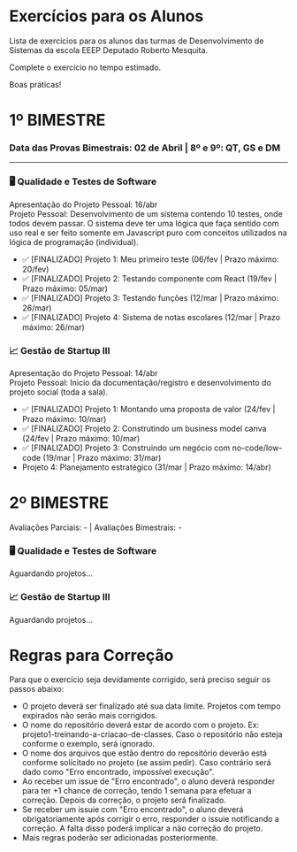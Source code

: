 # Exercícios para os Alunos
Lista de exercícios para os alunos das turmas de Desenvolvimento de Sistemas da escola EEEP Deputado Roberto Mesquita.

Complete o exercício no tempo estimado.

Boas práticas!

# 1º BIMESTRE
### Data das Provas Bimestrais: 02 de Abril | 8º e 9º: QT, GS e DM
---
### 🖥️ Qualidade e Testes de Software 
Apresentação do Projeto Pessoal: 16/abr<br>
Projeto Pessoal: Desenvolvimento de um sistema contendo 10 testes, onde todos devem passar. O sistema deve ter uma lógica que faça sentido com uso real e ser feito somente em Javascript puro com conceitos utilizados na lógica de programação (individual).

- ✅ [FINALIZADO] Projeto 1: Meu primeiro teste (06/fev | Prazo máximo: 20/fev)
- ✅ [FINALIZADO] Projeto 2: Testando componente com React (19/fev | Prazo máximo: 05/mar)
- ✅ [FINALIZADO] Projeto 3: Testando funções (12/mar | Prazo máximo: 26/mar)
- ✅ [FINALIZADO] Projeto 4: Sistema de notas escolares (12/mar | Prazo máximo: 26/mar)

### 📈 Gestão de Startup III
Apresentação do Projeto Pessoal: 14/abr<br>
Projeto Pessoal: Inicio da documentação/registro e desenvolvimento do projeto social (toda a sala).

- ✅ [FINALIZADO] Projeto 1: Montando uma proposta de valor (24/fev | Prazo máximo: 10/mar)
- ✅ [FINALIZADO] Projeto 2: Construtindo um business model canva (24/fev | Prazo máximo: 10/mar)
- ✅ [FINALIZADO] Projeto 3: Construindo um negócio com no-code/low-code (19/mar | Prazo máximo: 31/mar)
- Projeto 4: Planejamento estratégico (31/mar | Prazo máximo: 14/abr)

# 2º BIMESTRE
Avaliações Parciais: - | Avaliações Bimestrais: -
### 🖥️ Qualidade e Testes de Software 
Aguardando projetos...

### 📈 Gestão de Startup III
Aguardando projetos...

# Regras para Correção

Para que o exercício seja devidamente corrigido, será preciso seguir os passos abaixo:
- O projeto deverá ser finalizado até sua data limite. Projetos com tempo expirados não serão mais corrigidos.
- O nome do repositório deverá estar de acordo com o projeto. Ex: projeto1-treinando-a-criacao-de-classes. Caso o repositório não esteja conforme o exemplo, será ignorado.
- O nome dos arquivos que estão dentro do repositório deverão está conforme solicitado no projeto (se assim pedir). Caso contrário será dado como "Erro encontrado, impossível execução".
- Ao receber um issue de "Erro encontrado", o aluno deverá responder para ter +1 chance de correção, tendo 1 semana para efetuar a correção. Depois da correção, o projeto será finalizado.
- Se receber um issuie com "Erro encontrado", o aluno deverá obrigatoriamente após corrigir o erro, responder o issuie notificando a correção. A falta disso poderá implicar a não correção do projeto.
- Mais regras poderão ser adicionadas posteriormente.
